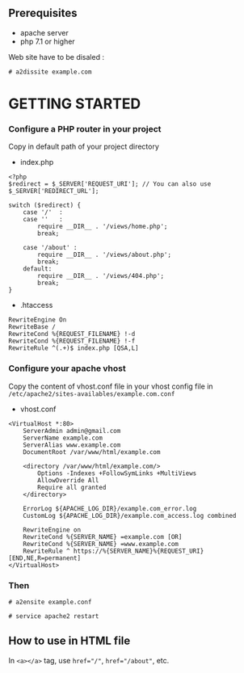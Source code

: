 ## Prerequisites
- apache server
- php 7.1 or higher

Web site have to be disaled :
```
# a2dissite example.com
```

# GETTING STARTED

### Configure a PHP router in your project
Copy in default path of your project directory
- index.php
```
<?php
$redirect = $_SERVER['REQUEST_URI']; // You can also use $_SERVER['REDIRECT_URL'];

switch ($redirect) {
    case '/'  :
    case ''   :
        require __DIR__ . '/views/home.php';
        break;

    case '/about' :
        require __DIR__ . '/views/about.php';
        break;
    default:
        require __DIR__ . '/views/404.php';
        break;
}
```

- .htaccess
```
RewriteEngine On
RewriteBase /
RewriteCond %{REQUEST_FILENAME} !-d
RewriteCond %{REQUEST_FILENAME} !-f
RewriteRule ^(.+)$ index.php [QSA,L]
```

### Configure your apache vhost
Copy the content of vhost.conf file in your vhost config file in `/etc/apache2/sites-availables/example.com.conf`
- vhost.conf
```
<VirtualHost *:80>
    ServerAdmin admin@gmail.com
    ServerName example.com
    ServerAlias www.example.com
    DocumentRoot /var/www/html/example.com

    <directory /var/www/html/example.com/>
        Options -Indexes +FollowSymLinks +MultiViews
        AllowOverride All
        Require all granted
    </directory>

    ErrorLog ${APACHE_LOG_DIR}/example.com_error.log
    CustomLog ${APACHE_LOG_DIR}/example.com_access.log combined

    RewriteEngine on
    RewriteCond %{SERVER_NAME} =example.com [OR]
    RewriteCond %{SERVER_NAME} =www.example.com
    RewriteRule ^ https://%{SERVER_NAME}%{REQUEST_URI} [END,NE,R=permanent]
</VirtualHost>
```

### Then
```
# a2ensite example.conf

# service apache2 restart
```

## How to use in HTML file
In `<a></a>` tag, use `href="/"`, `href="/about"`, etc.
